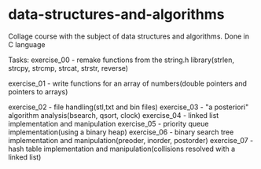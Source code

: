# data-structures-and-algorithms

Collage course with the subject of data structures and algorithms. Done in C language

Tasks:
exercise_00 - remake functions from the string.h library(strlen, strcpy, strcmp, strcat, strstr, reverse)

exercise_01 - write functions for an array of numbers(double pointers and pointers to arrays)

exercise_02 - file handling(stl,txt and bin files)
exercise_03 - "a posteriori" algorithm analysis(bsearch, qsort, clock)
exercise_04 - linked list implementation and manipulation
exercise_05 - priority queue implementation(using a binary heap)
exercise_06 - binary search tree implementation and manipulation(preoder, inorder, postorder)
exercise_07 - hash table implementation and manipulation(collisions resolved with a linked list)
   
      
